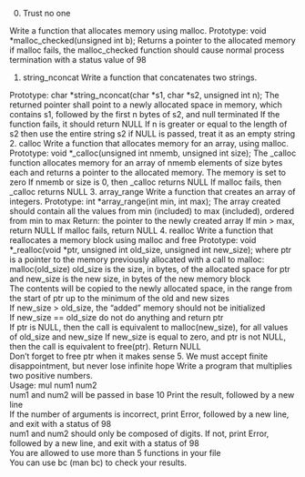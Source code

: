 0. Trust no one
                
Write a function that allocates memory using malloc.
Prototype: void *malloc_checked(unsigned int b);
Returns a pointer to the allocated memory
if malloc fails, the malloc_checked function should cause normal process termination with a status value of 98
1. string_nconcat
Write a function that concatenates two strings.
                
                
Prototype: char *string_nconcat(char *s1, char *s2, unsigned int n);
The returned pointer shall point to a newly allocated space in memory, which contains s1, followed by the first n bytes of s2, and null terminated
If the function fails, it should return NULL
If n is greater or equal to the length of s2 then use the entire string s2
if NULL is passed, treat it as an empty string
2. calloc
Write a function that allocates memory for an array, using malloc.
Prototype: void *_calloc(unsigned int nmemb, unsigned int size);
The _calloc function allocates memory for an array of nmemb elements of size bytes each and returns a pointer to the allocated memory.
The memory is set to zero
If nmemb or size is 0, then _calloc returns NULL
If malloc fails, then _calloc returns NULL
3. array_range
Write a function that creates an array of integers.
Prototype: int *array_range(int min, int max);
The array created should contain all the values from min (included) to max (included), ordered from min to max
Return: the pointer to the newly created array
If min > max, return NULL
If malloc fails, return NULL
4. realloc
Write a function that reallocates a memory block using malloc and free
Prototype: void *_realloc(void *ptr, unsigned int old_size, unsigned int new_size);
where ptr is a pointer to the memory previously allocated with a call to malloc: malloc(old_size)
old_size is the size, in bytes, of the allocated space for ptr and new_size is the new size, in bytes of the new memory block                
The contents will be copied to the newly allocated space, in the range from the start of ptr up to the minimum of the old and new sizes                
If new_size > old_size, the “added” memory should not be initialized                
If new_size == old_size do not do anything and return ptr                
If ptr is NULL, then the call is equivalent to malloc(new_size), for all values of old_size and new_size
If new_size is equal to zero, and ptr is not NULL, then the call is equivalent to free(ptr). Return NULL                
Don’t forget to free ptr when it makes sense
5. We must accept finite disappointment, but never lose infinite hope
Write a program that multiplies two positive numbers.                
Usage: mul num1 num2                
num1 and num2 will be passed in base 10
Print the result, followed by a new line                
If the number of arguments is incorrect, print Error, followed by a new line, and exit with a status of 98                
num1 and num2 should only be composed of digits. If not, print Error, followed by a new line, and exit with a status of 98                
You are allowed to use more than 5 functions in your file                
You can use bc (man bc) to check your results.


